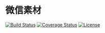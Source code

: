 # 微信素材

[![Build Status](https://img.shields.io/travis/miaoxing/wechat-media/master.svg?style=flat-square)](https://travis-ci.org/miaoxing/wechat-media)
[![Coverage Status](https://img.shields.io/coveralls/miaoxing/wechat-media.svg?style=flat-square)](https://coveralls.io/r/miaoxing/wechat-media?branch=master)
[![License](http://img.shields.io/badge/license-MIT-brightgreen.svg?style=flat-square)](http://www.opensource.org/licenses/MIT)
